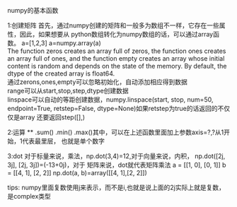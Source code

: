 numpy的基本函数

1:创建矩阵
首先，通过numpy创建的矩阵和一般多为数组不一样，它存在一些属性，因此，如果想要从
python数组转化为numpy数组的话，可以通过array函数。
a=[1,2,3] a=numpy.array(a)<br/>
The function zeros creates an array full of zeros, the function ones creates an 
array full of ones, and the function empty creates an array whose initial content 
is random and depends on the state of the memory. By default, the dtype of the 
created array is float64.<br/>
通过zerons,ones,empty可以忽略初始化，自动添加相应得到数据<br/>
range可以从start,stop,step,dtype创建数据<br/>
linspace可以自动的等距创建数据，numpy.linspace(start, stop, num=50, endpoint=True, retstep=False, dtype=None)如果retstep为true的话返回的不仅仅是array
还要返回step([],)<br/>

2:运算
**
.sum() .min() .max()其中，可以在上述函数里面加上参数axis=?,?从1开始，1代表最里层，
也就是单个数字

3:dot
对于标量来说，乘法，np.dot(3,4)=12,对于向量来说，内积， np.dot([2j, 3j], [2j, 3j])=(-13+0j)，对于
矩阵来说，dot就代表矩阵乘法 
a = [[1, 0], [0, 1]]
b = [[4, 1], [2, 2]]
np.dot(a, b)=array([[4, 1],[2, 2]])

tips:
numpy里面复数使用j来表示，而不是i,也就是说上面的2j实际上就是复数，是complex类型



